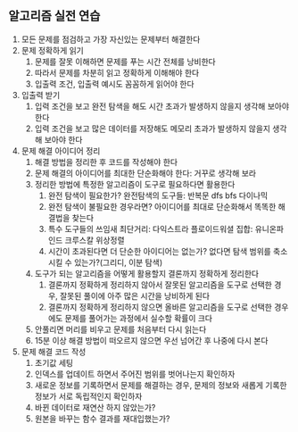 ## 알고리즘 실전 연습

1. 모든 문제를 점검하고 가장 자신있는 문제부터 해결한다
2. 문제 정확하게 읽기
    1. 문제를 잘못 이해하면 문제를 푸는 시간 전체를 낭비한다
    2. 따라서 문제를 차분히 읽고 정확하게 이해해야 한다
    3. 입출력 조건, 입출력 예시도 꼼꼼하게 읽어야 한다
3. 입출력 받기
    1. 입력 조건을 보고 완전 탐색을 해도 시간 초과가 발생하지 않을지 생각해 보아야 한다
    2. 입력 조건을 보고 많은 데이터를 저장해도 메모리 초과가 발생하지 않을지 생각해 보아야 한다
4. 문제 해결 아이디어 정리
    1. 해결 방법을 정리한 후 코드를 작성해야 한다
    2. 문제 해결의 아이디어를 최대한 단순화해야 한다: 거꾸로 생각해 보라
    3. 정리한 방법에 특정한 알고리즘이 도구로 필요하다면 활용한다
        1. 완전 탐색이 필요한가? 완전탐색의 도구들: 반복문 dfs bfs 다이나믹
        2. 완전 탐색이 불필요한 경우라면? 아이디어를 최대로 단순화해서 똑똑한 해결법을 찾는다
        3. 특수 도구들의 쓰임새 최단거리: 다익스트라 플로이드워셜 집합: 유니온파인드 크루스칼 위상정렬
        4. 시간이 초과된다면 더 단순한 아이디어는 없는가? 없다면 탐색 범위를 축소시킬 수 있는가?(그리디, 이분 탐색)
    4. 도구가 되는 알고리즘을 어떻게 활용할지 결론까지 정확하게 정리한다
        1. 결론까지 정확하게 정리하지 않아서 잘못된 알고리즘을 도구로 선택한 경우, 잘못된 풀이에 아주 많은 시간을 낭비하게 된다
        2. 결론까지 정확하게 정리하지 않으면 올바른 알고리즘을 도구로 선택한 경우에도 문제를 풀어가는 과정에서 실수할 확률이 크다
    5. 안풀리면 머리를 비우고 문제를 처음부터 다시 읽는다
    6. 15분 이상 해결 방법이 떠오르지 않으면 우선 넘어간 후 나중에 다시 본다
5. 문제 해결 코드 작성
    1. 초기값 세팅
    2. 인덱스를 업데이트 하면서 주어진 범위를 벗어나는지 확인하자
    3. 새로운 정보를 기록하면서 문제를 해결하는 경우, 문제의 정보와 새롭게 기록한 정보가 서로 독립적인지 확인하자
    4. 바뀐 데이터로 재연산 하지 않았는가?
    5. 원본을 바꾸는 함수 결과를 재대입했는가?